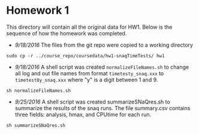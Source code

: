# Homework 1

This directory will contain all the original data for HW1.  Below is the sequence of how the homework was completed.
- *9/18/2016* The files from the git repo were copied to a working directory

`sudo cp -r ../course_repo/coursedata/hw1-snaqTimeTests/ hw1`  

- *9/18/2016* A shell script was created `normalizeFileNames.sh` to change all log and out file names from format
   `timetesty_snaq.xxx` to `timetest0y_snaq.xxx` where "y" is a digit between 1 and 9.

`sh normalizeFileNames.sh`
- *9/25/2016* A shell script was created summarizeSNaQres.sh to summarize the results of the snaq runs.  The file summary.csv contains three fields: analysis, hmax, and CPUtime for each run.

`sh summarizeSNaQres.sh`

